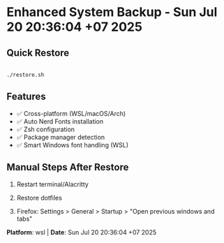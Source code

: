 # Enhanced System Backup - Sun Jul 20 20:36:04 +07 2025

## Quick Restore
```bash

./restore.sh

```


## Features
- ✅ Cross-platform (WSL/macOS/Arch)
- ✅ Auto Nerd Fonts installation
- ✅ Zsh configuration  
- ✅ Package manager detection
- ✅ Smart Windows font handling (WSL)


## Manual Steps After Restore
1. Restart terminal/Alacritty

2. Restore dotfiles
3. Firefox: Settings > General > Startup > "Open previous windows and tabs"


**Platform**: wsl | **Date**: Sun Jul 20 20:36:04 +07 2025
